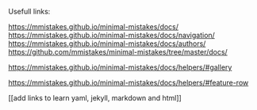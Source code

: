 Usefull links:

https://mmistakes.github.io/minimal-mistakes/docs/
https://mmistakes.github.io/minimal-mistakes/docs/navigation/
https://mmistakes.github.io/minimal-mistakes/docs/authors/
https://github.com/mmistakes/minimal-mistakes/tree/master/docs/

https://mmistakes.github.io/minimal-mistakes/docs/helpers/#gallery

https://mmistakes.github.io/minimal-mistakes/docs/helpers/#feature-row

[[add links to learn yaml, jekyll, markdown and html]]